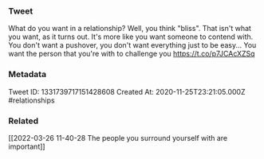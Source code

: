### Tweet
What do you want in a relationship? Well, you think "bliss". That isn't what you want, as it turns out. It's more like you want someone to contend with. You don't want a pushover, you don't want everything just to be easy... You want the person that you're with to challenge you https://t.co/p7JCAcXZSq

### Metadata
Tweet ID: 1331739717151428608
Created At: 2020-11-25T23:21:05.000Z
#relationships 

### Related
[[2022-03-26 11-40-28 The people you surround yourself with are important]]

